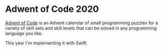 # Adwent of Code 2020

[Advent of Code](https://adventofcode.com/) is an Advent calendar of small programming puzzles for a variety of skill sets and skill levels that can be solved in any programming language you like.

This year I'm implementing it with Swift.
